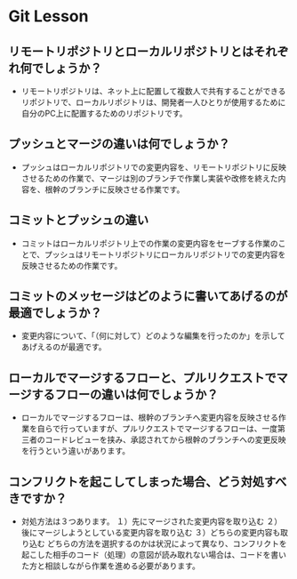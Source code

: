 
# Git Lesson

## リモートリポジトリとローカルリポジトリとはそれぞれ何でしょうか？
 - リモートリポジトリは、ネット上に配置して複数人で共有することができるリポジトリで、ローカルリポジトリは、開発者一人ひとりが使用するために自分のPC上に配置するためのリポジトリです。


## プッシュとマージの違いは何でしょうか？
 - プッシュはローカルリポジトリでの変更内容を、リモートリポジトリに反映させるための作業で、マージは別のブランチで作業し実装や改修を終えた内容を、根幹のブランチに反映させる作業です。


## コミットとプッシュの違い
 - コミットはローカルリポジトリ上での作業の変更内容をセーブする作業のことで、プッシュはリモートリポジトリにローカルリポジトリでの変更内容を反映させるための作業です。


## コミットのメッセージはどのように書いてあげるのが最適でしょうか？
 - 変更内容について、「（何に対して）どのような編集を行ったのか」を示してあげえるのが最適です。


## ローカルでマージするフローと、プルリクエストでマージするフローの違いは何でしょうか？
 - ローカルでマージするフローは、根幹のブランチへ変更内容を反映させる作業を自らで行っていますが、プルリクエストでマージするフローは、一度第三者のコードレビューを挟み、承認されてから根幹のブランチへの変更反映を行うという違いがあります。


## コンフリクトを起こしてしまった場合、どう対処すべきですか？
 - 対処方法は３つあります。
１）先にマージされた変更内容を取り込む
２）後にマージしようとしている変更内容を取り込む
３）どちらの変更内容も取り込む
どちらの方法を選択するのかは状況によって異なり、コンフリクトを起こした相手のコード（処理）の意図が読み取れない場合は、コードを書いた方と相談しながら作業を進める必要があります。